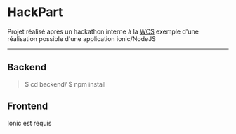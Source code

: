HackPart
===================

Projet réalisé après un hackathon interne à la [WCS](http://www.wildcodeschool.fr) exemple d'une réalisation possible d'une application ionic/NodeJS

----------

Backend
-------------

> $ cd backend/
> $ npm install


Frontend
-------------

Ionic est requis